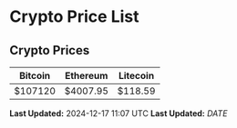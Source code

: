 # Crypto Price List

## Crypto Prices
| Bitcoin | Ethereum | Litecoin |
| ------- | -------- | -------- |
| $107120 | $4007.95 | $118.59 |
**Last Updated:** 2024-12-17 11:07 UTC
**Last Updated:** $DATE$
